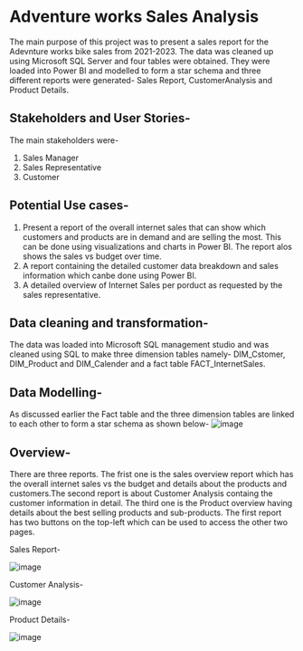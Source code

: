 # Adventure works Sales Analysis
The main purpose of this project was to present a sales report for the Adevnture works bike sales from 2021-2023. The data was cleaned up using Microsoft SQL Server and four tables were obtained. They were loaded into Power BI and modelled to form a  star schema and three different reports were generated- Sales Report, CustomerAnalysis and Product Details. 

## Stakeholders and User Stories-
The main stakeholders were-
1. Sales Manager
2. Sales Representative
3. Customer

## Potential Use cases-
1. Present a report of the overall internet sales that can show which customers and products are in demand and are selling the most. This can be done using visualizations and charts in Power BI. The report alos shows the sales vs budget over time. 
2. A report containing the detailed customer data breakdown and sales information which canbe done using Power BI.
3. A detailed overview of Internet Sales per porduct as requested by the sales representative. 

## Data cleaning and transformation-
The data was loaded into Microsoft SQL management studio and was cleaned using SQL to make three dimension tables namely- DIM_Cstomer, DIM_Product and DIM_Calender and a fact table  FACT_InternetSales. 

## Data Modelling-
As discussed earlier the Fact table and the three dimension tables are linked to each other to form a star schema as shown below-
![image](https://user-images.githubusercontent.com/30018086/220396346-ddf8c300-d029-449a-9646-a2d1093f95f1.png)

## Overview-
There are three reports. The frist one is the sales overview report which has the overall internet sales vs the budget and details about the products and customers.The second report is about Customer Analysis containg the customer information in detail. The third one is the Product overview having details about the best selling products and sub-products. The first report has two buttons on the top-left which can be used to access the other two pages. 

Sales Report-

![image](https://user-images.githubusercontent.com/30018086/220398250-cc8a5f33-2fc1-44e6-9602-11a0efc972cf.png)

Customer Analysis-

![image](https://user-images.githubusercontent.com/30018086/220398550-d4cfc679-f9cb-4878-80af-27aaaec08da1.png)

Product Details-

![image](https://user-images.githubusercontent.com/30018086/220398773-c560e708-6b17-42f3-bd3c-cc9e5a6a8e8a.png)


